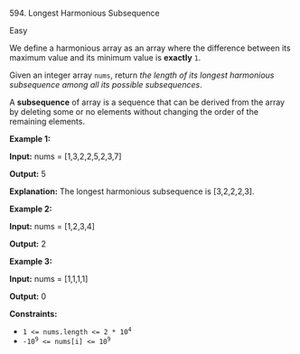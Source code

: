 594\. Longest Harmonious Subsequence

Easy

We define a harmonious array as an array where the difference between its maximum value and its minimum value is **exactly** `1`.

Given an integer array `nums`, return _the length of its longest harmonious subsequence among all its possible subsequences_.

A **subsequence** of array is a sequence that can be derived from the array by deleting some or no elements without changing the order of the remaining elements.

**Example 1:**

**Input:** nums = [1,3,2,2,5,2,3,7]

**Output:** 5

**Explanation:** The longest harmonious subsequence is [3,2,2,2,3].

**Example 2:**

**Input:** nums = [1,2,3,4]

**Output:** 2

**Example 3:**

**Input:** nums = [1,1,1,1]

**Output:** 0

**Constraints:**

*   <code>1 <= nums.length <= 2 * 10<sup>4</sup></code>
*   <code>-10<sup>9</sup> <= nums[i] <= 10<sup>9</sup></code>